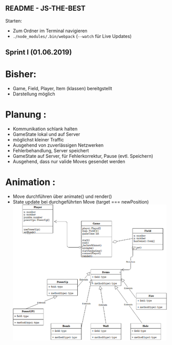 ## README - JS-THE-BEST


Starten:
 
 - Zum Ordner im Terminal navigieren
 - ```./node_modules/.bin/webpack``` (```--watch``` für Live Updates)


## Sprint I (01.06.2019)

# Bisher:
 - Game, Field, Player, Item (klassen) bereitgstellt
 - Darstellung möglich

# Planung :
 - Kommunikation schlank halten
 - GameState lokal und auf Server
  - möglichst kleiner Traffic
  - Ausgehend von zuverlässigen Netzwerken
  - Fehlerbehandlung, Server speichert  
  - GameState auf Server, für Fehlerkorrektur, Pause (evtl. Speichern)
 - Ausgehend, dass nur valide Moves gesendet werden

# Animation :
 - Move durchführen über animate() und render()
 - State update bei durchgeführten Move (target === newPosition)
![UML](Planung/BomberMan2.png)

